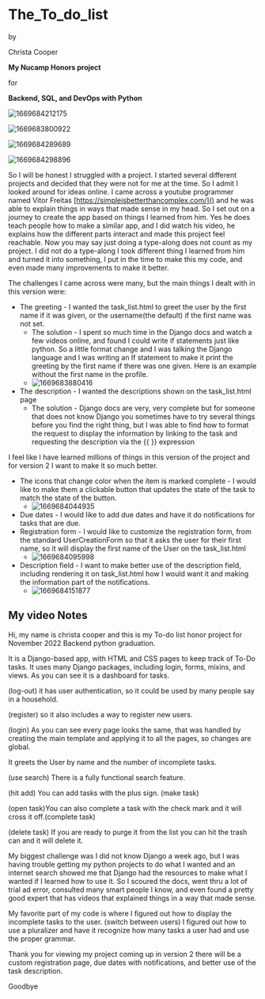 # **The_To_do_list**

by

Christa Cooper

**My Nucamp Honors project**

for

**Backend, SQL, and DevOps with Python**

![1669684212175](image/README/1669684212175.png)

![1669683800922](image/README/1669683800922.png)

![1669684289689](image/README/1669684289689.png)

![1669684298896](image/README/1669684298896.png)

So I will be honest I struggled with a project.  I started several different projects and decided that they were not for me at the time.  So I admit I looked around for ideas online.  I came across a youtube programmer named Vitor Freitas [https://simpleisbetterthancomplex.com/]() and he was able to explain things in ways that made sense in my head.  So I set out on a journey to create the app based on things I learned from him.  Yes he does teach people how to make a similar app, and I did watch his video, he explains how the different parts interact and made this project feel reachable.  Now you may say just doing a type-along does not count as my project.  I did not do a type-along I took different thing I learned from him and turned it into something, I put in the time to make this my code, and even made many improvements to make it better.

The challenges I came across were many, but the main things I dealt with in this version were:

* The greeting - I wanted the task_list.html to greet the user by the first name if it was given, or the username(the default) if the first name was not set.
  * The solution - I spent so much time in the Django docs and watch a few videos online, and found I could write if statements just like python.  So a little format change and I was talking the Django language and I was writing an If statement to make it print the greeting by the first name if there was one given.  Here is an example without the first name in the profile.
  * ![1669683880416](image/README/1669683880416.png)
* The description - I wanted the descriptions shown on the task_list.html page
  * The solution - Django docs are very, very complete but for someone that does not know Django you sometimes have to try several things before you find the right thing, but I was able to find how to format the request to display the information by linking to the task and requesting the description via the {{ }} expression

I feel like I have learned millions of things in this version of the project and for version 2 I want to make it so much better.

* The icons that change color when the item is marked complete - I would like to make them a clickable button that updates the state of the task to match the state of the button.
  * ![1669684044935](image/README/1669684044935.png)
* Due dates - I would like to add due dates and have it do notifications for tasks that are due.
* Registration form - I would like to customize the registration form, from the standard UserCreationForm so that it asks the user for their first name, so it will display the first name of the User on the task_list.html
  * ![1669684095998](image/README/1669684095998.png)
* Description field - I want to make better use of the description field, including rendering it on task_list.html how I would want it and making the information part of the notifications.
  * ![1669684151877](image/README/1669684151877.png)


## **My video Notes**


Hi, my name is christa cooper and this is my To-do list honor project for November 2022 Backend python graduation.

It is a Django-based app, with HTML and CSS pages to keep track of To-Do tasks.  It uses many Django packages, including login, forms, mixins, and views.  As you can see it is a dashboard for tasks.  

(log-out) it has user authentication, so it could be used by many people say in a household. 

(register) so it also includes a way to register new users. 

(login) As you can see every page looks the same, that was handled by creating the main template and applying it to all the pages, so changes are global.

It greets the User by name and the number of incomplete tasks.

(use search) There is a fully functional search feature.

(hit add) You can add tasks with the plus sign. (make task)

(open task)You can also complete a task with the check mark and it will cross it off.(complete task)

(delete task) If you are ready to purge it from the list you can hit the trash can and it will delete it.

My biggest challenge was I did not know Django a week ago, but I was having trouble getting my python projects to do what I wanted and an internet search showed me that Django had the resources to make what I wanted if I learned how to use it.  So I scoured the docs, went thru a lot of trial ad error, consulted many smart people I know, and even found a pretty good expert that has videos that explained things in a way that made sense.

My favorite part of my code is where I figured out how to display the incomplete tasks to the user.  (switch between users) I figured out how to use a pluralizer and have it recognize how many tasks a user had and use the proper grammar.

Thank you for viewing my project coming up in version 2 there will be a custom registration page, due dates with notifications, and better use of the task description.

Goodbye
